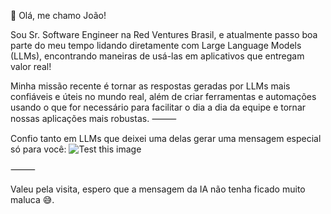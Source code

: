 👋 Olá, me chamo João!

Sou Sr. Software Engineer na Red Ventures Brasil, e atualmente passo boa parte do meu tempo lidando diretamente com Large Language Models (LLMs), encontrando maneiras de usá-las em aplicativos que entregam valor real!

Minha missão recente é tornar as respostas geradas por LLMs mais confiáveis e úteis no mundo real, além de criar ferramentas e automações usando o que for necessário para facilitar o dia a dia da equipe e tornar nossas aplicações mais robustas.
⸻

Confio tanto em LLMs que deixei uma delas gerar uma mensagem especial só para você:
![Test this image](https://ee426f959cae.ngrok-free.app/ai-text.png)

⸻

Valeu pela visita, espero que a mensagem da IA não tenha ficado muito maluca 😅.
